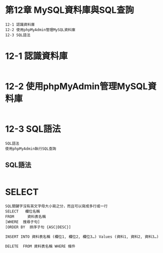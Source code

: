 # 第12章 MySQL資料庫與SQL查詢
```
12-1 認識資料庫
12-2 使用phpMyAdmin管理MySQL資料庫
12-3 SQL語法
```
# 12-1 認識資料庫
```

```
# 12-2 使用phpMyAdmin管理MySQL資料庫
```

```

# 12-3 SQL語法
```
SQL語法
使用phpMyAdmin執行SQL查詢
```
## SQL語法
```

```

# SELECT
```
SQL關鍵字沒有英文字母大小寫之分，而且可以寫成多行或一行
SELECT   欄位名稱
FROM      資料表名稱
[WHERE  搜尋子句]
[ORDER BY  排序子句 {ASC|DESC}]
```
```
INSERT INTO 資料表名稱 (欄位1, 欄位2, 欄位3…) Values (資料1, 資料2, 資料3…)
```
```
DELETE  FROM 資料表名稱 WHERE 條件


```
